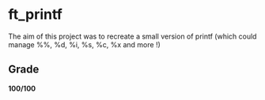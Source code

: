 # ft_printf
The aim of this project was to recreate a small version of printf (which could manage %%, %d, %i, %s, %c, %x and more !)
## Grade
**100/100**
